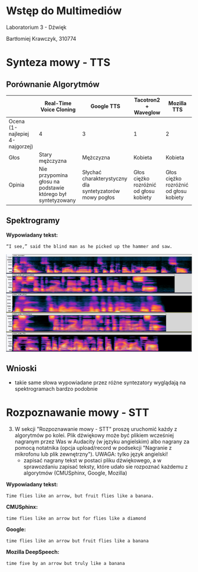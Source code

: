 # Wstęp do Multimediów

Laboratorium 3 - Dźwięk

Bartłomiej Krawczyk, 310774

# Synteza mowy - TTS

## Porównanie Algorytmów

|                                 | Real-Time Voice Cloning                                     | Google TTS                                               | Tacotron2 + Waveglow                   | Mozilla TTS                            |
|---------------------------------|-------------------------------------------------------------|----------------------------------------------------------|----------------------------------------|----------------------------------------|
| Ocena (1-najlepiej 4-najgorzej) | 4                                                           | 3                                                        | 1                                      | 2                                      |
| Głos                            | Stary mężczyzna                                             | Mężczyzna                                                | Kobieta                                | Kobieta                                |
| Opinia                          | Nie przypomina głosu na podstawie którego był syntetyzowany | Słychać charakterystyczny dla syntetyzatorów mowy pogłos | Głos ciężko rozróżnić od głosu kobiety | Głos ciężko rozróżnić od głosu kobiety |

## Spektrogramy

**Wypowiadany tekst:**
```
“I see,” said the blind man as he picked up the hammer and saw.
```

![](./part_b/2/spektrogramy.png)

## Wnioski

- takie same słowa wypowiadane przez różne syntezatory wyglądają na spektrogramach bardzo podobnie

# Rozpoznawanie mowy - STT

3. W sekcji "Rozpoznawanie mowy - STT" proszę uruchomić każdy z algorytmów po kolei. Plik dźwiękowy może być plikiem wcześniej nagranym przez Was w Audacity (w języku angielskim) albo nagrany za pomocą notatnika (opcja upload/record w podsekcji "Nagranie z mikrofonu lub plik zewnętrzny"). UWAGA: tylko język angielski!
    - zapisać nagrany tekst w postaci pliku dźwiękowego, a w sprawozdaniu zapisać teksty, które udało sie rozpoznać każdemu z algorytmów (CMUSphinx, Google, Mozilla)

**Wypowiadany tekst:**
```
Time flies like an arrow, but fruit flies like a banana.
```

**CMUSphinx:**
```
time flies like an arrow but for flies like a diamond
```

**Google:**
```
time flies like an arrow but fruit flies like a banana
```

**Mozilla DeepSpeech:**
```
time five by an arrow but truly like a banana
```